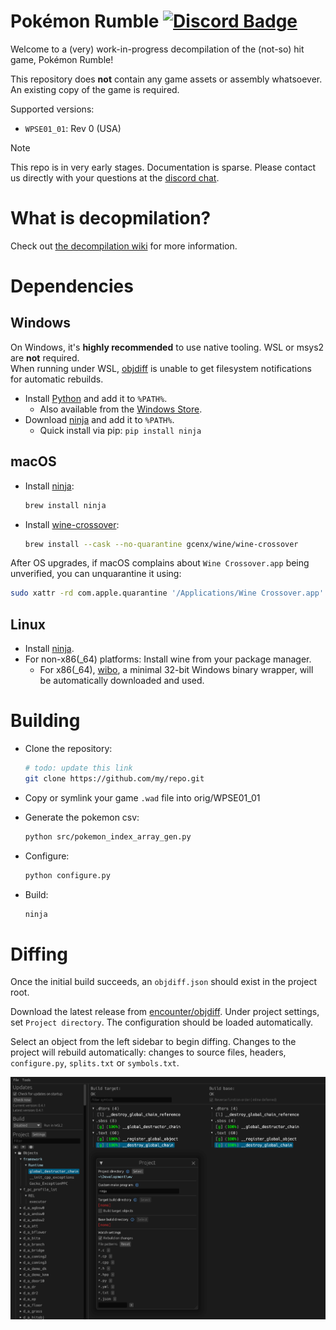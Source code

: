 <!-- [![Build Status]][actions] ![Progress] ![DOL Progress] ![RELs Progress]  -->
Pokémon Rumble
[![Discord Badge]][discord]
=============

<!-- TODO(KooShnoo) spice this up a bit, oml i love dtk but *by god* is the example readme boring! -->

<!--
Replace with your repository's URL.
-->
<!-- [Build Status]: https://github.com/zeldaret/tww/actions/workflows/build.yml/badge.svg -->
<!-- [actions]: https://github.com/zeldaret/tww/actions/workflows/build.yml -->
<!---
Code progress URL:
https://progress.decomp.club/data/[project]/[version]/all/?mode=shield&measure=code
URL encoded then appended to: https://img.shields.io/endpoint?label=Code&url=
-->
<!-- [Progress]: https://img.shields.io/endpoint?label=Code&url=https%3A%2F%2Fprogress.decomp.club%2Fdata%2Ftww%2FGZLE01%2Fall%2F%3Fmode%3Dshield%26measure%3Dcode -->
<!---
DOL progress URL:
https://progress.decomp.club/data/[project]/[version]/dol/?mode=shield&measure=code
URL encoded then appended to: https://img.shields.io/endpoint?label=DOL&url=
-->
<!-- [DOL Progress]: https://img.shields.io/endpoint?label=DOL&url=https%3A%2F%2Fprogress.decomp.club%2Fdata%2Ftww%2FGZLE01%2Fdol%2F%3Fmode%3Dshield%26measure%3Dcode -->
<!--
REL progress URL:
https://progress.decomp.club/data/[project]/[version]/modules/?mode=shield&measure=code
URL encoded then appended to: https://img.shields.io/endpoint?label=RELs&url=
-->
<!-- [RELs Progress]: https://img.shields.io/endpoint?label=RELs&url=https%3A%2F%2Fprogress.decomp.club%2Fdata%2Ftww%2FGZLE01%2Fmodules%2F%3Fmode%3Dshield%26measure%3Dcode -->
<!--
Replace with your Discord server's ID and invite URL.
-->
[Discord Badge]: https://img.shields.io/discord/727908905392275526?color=%237289DA&logo=discord&logoColor=%23FFFFFF
[discord]: https://discord.gg/hKx3FJJgrV

Welcome to a (very) work-in-progress decompilation of the (not-so) hit game, Pokémon Rumble!
<!-- IGN rated the game as 6 out of 10, saying that it is "mindless, but fun". -->
<!-- So, instead of playing this game, come decompile it with us! -->

This repository does **not** contain any game assets or assembly whatsoever. An existing copy of the game is required.

Supported versions:

- `WPSE01_01`: Rev 0 (USA)


> [!NOTE]  
> This repo is in very early stages. Documentation is sparse. Please contact us directly with your questions at the [discord chat][discord].

What is decopmilation?
============
<!-- TODO(KooShnoo) -->
Check out [the decompilation wiki](https://wiki.decomp.dev/en/resources/decomp-intro-melee) for more information.

Dependencies
============

Windows
--------

On Windows, it's **highly recommended** to use native tooling. WSL or msys2 are **not** required.  
When running under WSL, [objdiff](#diffing) is unable to get filesystem notifications for automatic rebuilds.

- Install [Python](https://www.python.org/downloads/) and add it to `%PATH%`.
  - Also available from the [Windows Store](https://apps.microsoft.com/store/detail/python-311/9NRWMJP3717K).
- Download [ninja](https://github.com/ninja-build/ninja/releases) and add it to `%PATH%`.
  - Quick install via pip: `pip install ninja`

macOS
------

- Install [ninja](https://github.com/ninja-build/ninja/wiki/Pre-built-Ninja-packages):

  ```sh
  brew install ninja
  ```

- Install [wine-crossover](https://github.com/Gcenx/homebrew-wine):

  ```sh
  brew install --cask --no-quarantine gcenx/wine/wine-crossover
  ```

After OS upgrades, if macOS complains about `Wine Crossover.app` being unverified, you can unquarantine it using:

```sh
sudo xattr -rd com.apple.quarantine '/Applications/Wine Crossover.app'
```

Linux
------

- Install [ninja](https://github.com/ninja-build/ninja/wiki/Pre-built-Ninja-packages).
- For non-x86(_64) platforms: Install wine from your package manager.
  - For x86(_64), [wibo](https://github.com/decompals/wibo), a minimal 32-bit Windows binary wrapper, will be automatically downloaded and used.

Building
========

- Clone the repository:

  ```sh
  # todo: update this link
  git clone https://github.com/my/repo.git
  ```

<!-- TODO(KooShnoo) talk about wiiware and explain the game. maybe add more docs? -->
- Copy or symlink your game `.wad` file into orig/WPSE01_01

<!-- TODO(KooShnoo) put this in the build system -->
- Generate the pokemon csv:

  ```sh
  python src/pokemon_index_array_gen.py
  ```

- Configure:

  ```sh
  python configure.py
  ```

  <!-- To use a version other than `WPSE01_01` (USA), specify it with `--version`. -->
  <!-- Only USA is supported at this time. -->

- Build:

  ```sh
  ninja
  ```

Diffing
=======

Once the initial build succeeds, an `objdiff.json` should exist in the project root.

Download the latest release from [encounter/objdiff](https://github.com/encounter/objdiff). Under project settings, set `Project directory`. The configuration should be loaded automatically.

Select an object from the left sidebar to begin diffing. Changes to the project will rebuild automatically: changes to source files, headers, `configure.py`, `splits.txt` or `symbols.txt`.

![](assets/objdiff.png)
